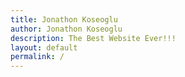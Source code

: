 ```yaml
---
title: Jonathon Koseoglu
author: Jonathon Koseoglu
description: The Best Website Ever!!!
layout: default
permalink: /
---
```

